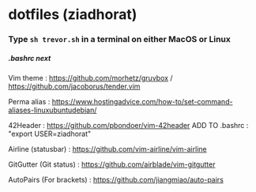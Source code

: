 # dotfiles (ziadhorat)
### Type `sh trevor.sh` in a terminal on either MacOS or Linux
##### .bashrc next

Vim theme : https://github.com/morhetz/gruvbox / https://github.com/jacoborus/tender.vim

Perma alias : https://www.hostingadvice.com/how-to/set-command-aliases-linuxubuntudebian/

42Header : https://github.com/pbondoer/vim-42header ADD TO .bashrc : "export USER=ziadhorat"

Airline (statusbar) : https://github.com/vim-airline/vim-airline

GitGutter (Git status) : https://github.com/airblade/vim-gitgutter

AutoPairs (For brackets) : https://github.com/jiangmiao/auto-pairs
